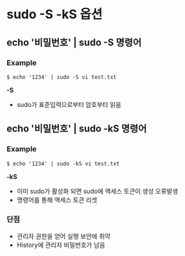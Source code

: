 # sudo -S -kS 옵션 

## echo '비밀번호' | sudo -S 명령어

### Example
```shell
$ echo '1234' | sudo -S vi test.txt
```

**-S** 
- sudo가 표준입력으로부터 암호부터 읽음

## echo '비밀번호' | sudo -kS 명령어

### Example
```shell
$ echo '1234' | sudo -kS vi test.txt
```

**-kS**
- 이미 sudo가 활성화 되면 sudo에 액세스 토큰이 생성 오류발생
- 명령어를 통해 액세스 토큰 리셋

### 단점
- 관리자 권한을 얻어 실행 보안에 취약
- History에 관리자 비밀번호가 남음